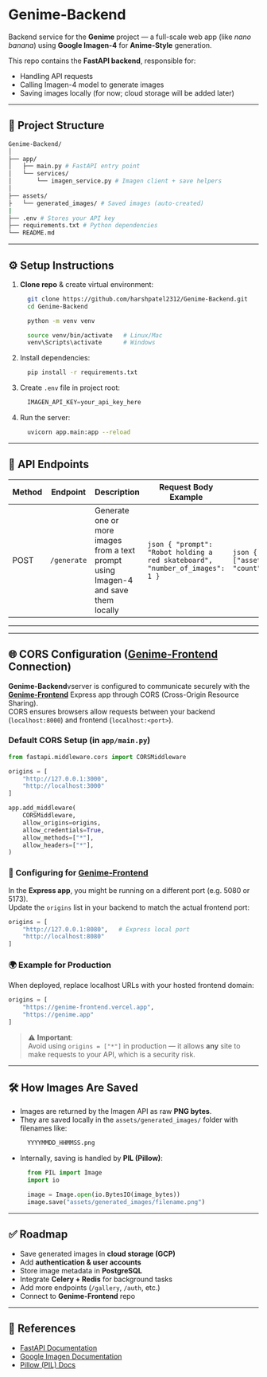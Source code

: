 # Genime-Backend

Backend service for the **Genime** project — a full-scale web app (like *nano banana*) using **Google Imagen-4** for **Anime-Style** generation.  

This repo contains the **FastAPI backend**, responsible for:
- Handling API requests  
- Calling Imagen-4 model to generate images  
- Saving images locally (for now; cloud storage will be added later)  

---

## 📂 Project Structure
```bash
Genime-Backend/
│
├── app/
│   ├── main.py # FastAPI entry point
│   └── services/
│       └── imagen_service.py # Imagen client + save helpers
│
├── assets/
├   └── generated_images/ # Saved images (auto-created)
|
├── .env # Stores your API key
├── requirements.txt # Python dependencies
└── README.md
```

---

## ⚙️ Setup Instructions

1. **Clone repo** & create virtual environment:
   ```bash
     git clone https://github.com/harshpatel2312/Genime-Backend.git
     cd Genime-Backend
   
     python -m venv venv
   
     source venv/bin/activate   # Linux/Mac
     venv\Scripts\activate      # Windows
   ```

2. Install dependencies:
   ```bash
     pip install -r requirements.txt
   ```

3. Create `.env` file in project root:
   ```python
     IMAGEN_API_KEY=your_api_key_here
   ```

4. Run the server:
   ```bash
     uvicorn app.main:app --reload
   ```

---

## 🚀 API Endpoints

| Method | Endpoint     | Description                                                | Request Body Example | Response Example |
|--------|-------------|------------------------------------------------------------|----------------------|------------------|
| POST   | `/generate` | Generate one or more images from a text prompt using Imagen-4 and save them locally | ```json { "prompt": "Robot holding a red skateboard", "number_of_images": 1 } ``` | ```json { "status": "success", "files": ["assets/generated_images/20250916_175422.png"], "count": 1 } ``` |

---

---

## 🌐 CORS Configuration ([Genime-Frontend](https://github.com/harshpatel2312/Genime-Frontend) Connection)

**Genime-Backend**vserver is configured to communicate securely with the **[Genime-Frontend](https://github.com/harshpatel2312/Genime-Frontend)** Express app through CORS (Cross-Origin Resource Sharing).  
CORS ensures browsers allow requests between your backend (`localhost:8000`) and frontend (`localhost:<port>`).

### Default CORS Setup (in `app/main.py`)
```python
from fastapi.middleware.cors import CORSMiddleware

origins = [
    "http://127.0.0.1:3000",
    "http://localhost:3000"
]

app.add_middleware(
    CORSMiddleware,
    allow_origins=origins,
    allow_credentials=True,
    allow_methods=["*"],
    allow_headers=["*"],
)
```

### 🧩 Configuring for [Genime-Frontend](https://github.com/harshpatel2312/Genime-Frontend)

In the **Express app**, you might be running on a different port (e.g. 5080 or 5173).  
Update the `origins` list in your backend to match the actual frontend port:
```python
origins = [
    "http://127.0.0.1:8080",   # Express local port
    "http://localhost:8080"
]
```

### 🌍 Example for Production

When deployed, replace localhost URLs with your hosted frontend domain:
```python
origins = [
    "https://genime-frontend.vercel.app",
    "https://genime.app"
]
```
> ⚠️ **Important**:  
Avoid using `origins = ["*"]` in production — it allows **any** site to make requests to your API, which is a security risk.

---

## 🛠️ How Images Are Saved

- Images are returned by the Imagen API as raw **PNG bytes**.
- They are saved locally in the `assets/generated_images/` folder with filenames like:
  ```bash
    YYYYMMDD_HHMMSS.png
  ```
- Internally, saving is handled by **PIL (Pillow)**:
  ```python
    from PIL import Image
    import io
    
    image = Image.open(io.BytesIO(image_bytes))
    image.save("assets/generated_images/filename.png")
  ```

---

## ✅ Roadmap
- Save generated images in **cloud storage (GCP)**
- Add **authentication & user accounts**
- Store image metadata in **PostgreSQL**
- Integrate **Celery + Redis** for background tasks
- Add more endpoints (`/gallery`, `/auth`, etc.)
- Connect to **Genime-Frontend** repo

---

## 📖 References
- [FastAPI Documentation](https://fastapi.tiangolo.com/)
- [Google Imagen Documentation](https://ai.google.dev/gemini-api/docs/imagen)
- [Pillow (PIL) Docs](https://pillow.readthedocs.io/en/stable/)
